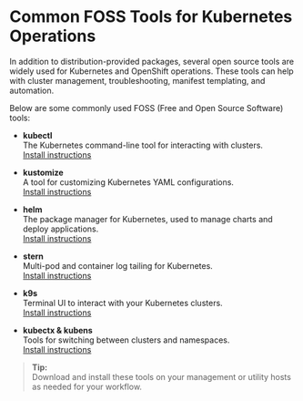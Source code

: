 # Common FOSS Tools for Kubernetes Operations

In addition to distribution-provided packages, several open source tools are widely used for Kubernetes and OpenShift operations. These tools can help with cluster management, troubleshooting, manifest templating, and automation.

Below are some commonly used FOSS (Free and Open Source Software) tools:

- **kubectl**  
  The Kubernetes command-line tool for interacting with clusters.  
  [Install instructions](https://kubernetes.io/docs/tasks/tools/)

- **kustomize**  
  A tool for customizing Kubernetes YAML configurations.  
  [Install instructions](https://kubectl.docs.kubernetes.io/installation/kustomize/)

- **helm**  
  The package manager for Kubernetes, used to manage charts and deploy applications.  
  [Install instructions](https://helm.sh/docs/intro/install/)

- **stern**  
  Multi-pod and container log tailing for Kubernetes.  
  [Install instructions](https://github.com/stern/stern)

- **k9s**  
  Terminal UI to interact with your Kubernetes clusters.  
  [Install instructions](https://k9scli.io/topics/install/)

- **kubectx & kubens**  
  Tools for switching between clusters and namespaces.  
  [Install instructions](https://github.com/ahmetb/kubectx)

> **Tip:**  
> Download and install these tools on your management or utility hosts as needed for your workflow.
